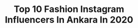 ---
title: Top 10 Fashion Instagram Influencers In Ankara In 2020
description: >-
  Find top fashion Instagram influencers in Ankara in 2020. Most popular hashtags: #fashion #photooftheday #turkey #ankara.
platform: Instagram
profiles:
  - username: "mervekayamua"
    fullname: >-
      Merve Kaya
    location: "Turkey"
    followers: 13515
    engagement: 1050
    commentsToLikes: 0.099150
    avatar: "https://scontent-lhr8-1.cdninstagram.com/v/t51.2885-19/s320x320/84348366_2631153147155560_2060163754531749888_n.jpg?_nc_ht=scontent-lhr8-1.cdninstagram.com&_nc_ohc=pZlyBgbmDiMAX9V6kiD&oh=faba5306ed3b060574d862b5244d6dd2&oe=5EB8E9C6"
    verified: false
    hashtags: "#fashioninspo, #aile, #instafashion, #physiciansformula"
  - username: "mesutunmertinannesi"
    fullname: >-
      Selver Güneş🌸iğne oyası 💐
    location: "Turkey"
    followers: 2731
    engagement: 3292
    commentsToLikes: 0.104176
    avatar: "https://scontent-nrt1-1.cdninstagram.com/v/t51.2885-19/s320x320/83074481_165305838227705_2823085516944048128_n.jpg?_nc_ht=scontent-nrt1-1.cdninstagram.com&_nc_ohc=HGIUcNfHMHEAX9l_WWM&oh=60f3f259b148be176f10f59917bd14d0&oe=5EB66D86"
    verified: false
    hashtags: "#miyuki, #evdekalt, #madamcoco, #yazmamodelleri"
  - username: "nabeelalasmer"
    fullname: >-
      Nabeel Alasmer
    location: "Turkey"
    followers: 32000
    engagement: 102
    commentsToLikes: 0.025428
    avatar: "https://scontent-lga3-1.cdninstagram.com/v/t51.2885-19/s320x320/31975830_462774174177616_8908710444848381952_n.jpg?_nc_ht=scontent-lga3-1.cdninstagram.com&_nc_ohc=6YK5eBr4kmgAX8Kf_h_&oh=a60ca4c506ec1e39c86d143839e177a9&oe=5EB1C2BE"
    verified: false
    hashtags: "#photo, #photographysouls, #gloss, #mascara"
  - username: "semihkiriss"
    fullname: >-
      Semih Kiriş
    location: "Turkey"
    followers: 5726
    engagement: 2811
    commentsToLikes: 0.050638
    avatar: "https://scontent-lht6-1.cdninstagram.com/v/t51.2885-19/s320x320/66420793_2626703920697798_2444690213742575616_n.jpg?_nc_ht=scontent-lht6-1.cdninstagram.com&_nc_ohc=WHgotVLPefIAX8GFXT2&oh=1de87bb09a7fde8174a9401ffa4c4df8&oe=5EB8C913"
    verified: false
    hashtags: "#halla, #history, #clocktower, #kayak"
  - username: "najmmohammadi"
    fullname: >-
      Najm Mohammadi
    location: "Turkey"
    followers: 9811
    engagement: 1571
    commentsToLikes: 0.055070
    avatar: "https://scontent-ams4-1.cdninstagram.com/v/t51.2885-19/s320x320/83500270_230663167954082_6709229143919165440_n.jpg?_nc_ht=scontent-ams4-1.cdninstagram.com&_nc_ohc=cqfRhNmQ4qwAX9gprgg&oh=421903f5a84c052cc99f8b8bb0ba886f&oe=5EBA2BE7"
    verified: false
    hashtags: "#frenchbulldog, #lifecoach, #fashiontv, #fashionista"
  - username: "ervaervaa_"
    fullname: >-
      Erva 🍭
    location: "Turkey"
    followers: 16180
    engagement: 542
    commentsToLikes: 0.066537
    avatar: "https://scontent-ams4-1.cdninstagram.com/v/t51.2885-19/s320x320/70792697_421835651811545_7103005158799310848_n.jpg?_nc_ht=scontent-ams4-1.cdninstagram.com&_nc_ohc=IJSahNpFXy8AX_Ve-iO&oh=1210413919e1382883b14ef6326e7526&oe=5EB7B406"
    verified: false
    hashtags: "#food, #beauty, #ankara, #islandlife"
  - username: "serpilbzkurtt"
    fullname: >-
      Serpil Küçükay Bozkurt
    location: "Turkey"
    followers: 44948
    engagement: 247
    commentsToLikes: 0.084352
    avatar: "https://instagram.fkul13-1.fna.fbcdn.net/v/t51.2885-19/s320x320/90091700_2794519133957127_6874123890579210240_n.jpg?_nc_ht=instagram.fkul13-1.fna.fbcdn.net&_nc_ohc=0rypns6ZOEQAX9OKYxq&oh=dd16db386f4a8208fd292a72ac5c41f3&oe=5EA0EE98"
    verified: false
    hashtags: "#istanbul, #evdehayatvar, #southafrica, #karantinag"
  - username: "ozgeeeunal"
    fullname: >-
      Özge Ünal ♥
    location: "Turkey"
    followers: 9314
    engagement: 1171
    commentsToLikes: 0.009796
    avatar: "https://scontent-lhr8-1.cdninstagram.com/v/t51.2885-19/s320x320/80009547_1003991493333509_7251868746753507328_n.jpg?_nc_ht=scontent-lhr8-1.cdninstagram.com&_nc_ohc=_nyUNSl-Pe4AX8WOZnZ&oh=b512918458d45cc045629ba87685f76d&oe=5EBD0169"
    verified: false
    hashtags: "#tagsforhearts, #kbayessal, #instaturkiye, #turkishfollowers"
  - username: "zuleyhakuru"
    fullname: >-
      Zuleyha Kuru
    location: "Turkey"
    followers: 282184
    engagement: 68
    commentsToLikes: 0.008835
    avatar: "https://scontent-amt2-1.cdninstagram.com/v/t51.2885-19/s320x320/50224253_1157613884363338_5053775824067493888_n.jpg?_nc_ht=scontent-amt2-1.cdninstagram.com&_nc_ohc=fgsLVXC2MO0AX-jq_uq&oh=f03b2e2c11a6b1fea62df9d48c35625b&oe=5EB23F55"
    verified: false
    hashtags: "#hautecouturedress, #style, #fashiondesigner, #wedding"
  - username: "frt.slymn"
    fullname: >-
      Süleyman FIRAT
    location: "Turkey"
    followers: 3274
    engagement: 1703
    commentsToLikes: 0.054787
    avatar: "https://scontent-gmp1-1.cdninstagram.com/v/t51.2885-19/s320x320/31326400_197202294223648_4757810228995555328_n.jpg?_nc_ht=scontent-gmp1-1.cdninstagram.com&_nc_ohc=DnRKd_gnf58AX8X_MI-&oh=bbde8e9f025212803d9ac69036ea597f&oe=5EA5C340"
    verified: false
    hashtags: "#covid, #drfahrettinkoca, #liketime, #cocuk"
---